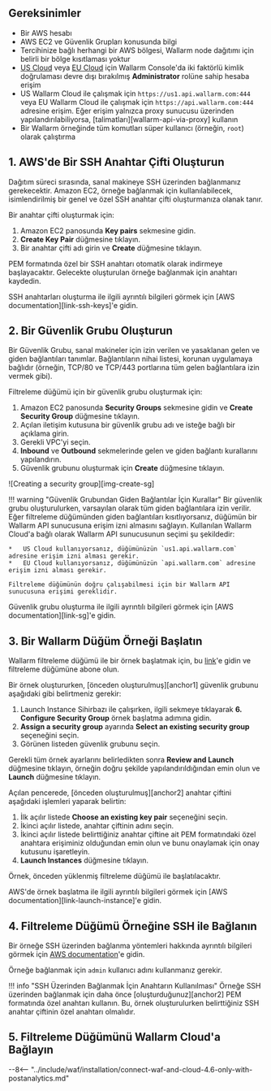 ## Gereksinimler

* Bir AWS hesabı
* AWS EC2 ve Güvenlik Grupları konusunda bilgi
* Tercihinize bağlı herhangi bir AWS bölgesi, Wallarm node dağıtımı için belirli bir bölge kısıtlaması yoktur
* [US Cloud](https://us1.my.wallarm.com/) veya [EU Cloud](https://my.wallarm.com/) için Wallarm Console'da iki faktörlü kimlik doğrulaması devre dışı bırakılmış **Administrator** rolüne sahip hesaba erişim
* US Wallarm Cloud ile çalışmak için `https://us1.api.wallarm.com:444` veya EU Wallarm Cloud ile çalışmak için `https://api.wallarm.com:444` adresine erişim. Eğer erişim yalnızca proxy sunucusu üzerinden yapılandırılabiliyorsa, [talimatları][wallarm-api-via-proxy] kullanın
* Bir Wallarm örneğinde tüm komutları süper kullanıcı (örneğin, `root`) olarak çalıştırma

## 1. AWS'de Bir SSH Anahtar Çifti Oluşturun

Dağıtım süreci sırasında, sanal makineye SSH üzerinden bağlanmanız gerekecektir. Amazon EC2, örneğe bağlanmak için kullanılabilecek, isimlendirilmiş bir genel ve özel SSH anahtar çifti oluşturmanıza olanak tanır.

Bir anahtar çifti oluşturmak için:

1. Amazon EC2 panosunda **Key pairs** sekmesine gidin.
2. **Create Key Pair** düğmesine tıklayın.
3. Bir anahtar çifti adı girin ve **Create** düğmesine tıklayın.

PEM formatında özel bir SSH anahtarı otomatik olarak indirmeye başlayacaktır. Gelecekte oluşturulan örneğe bağlanmak için anahtarı kaydedin.

SSH anahtarları oluşturma ile ilgili ayrıntılı bilgileri görmek için [AWS documentation][link-ssh-keys]'e gidin.

## 2. Bir Güvenlik Grubu Oluşturun

Bir Güvenlik Grubu, sanal makineler için izin verilen ve yasaklanan gelen ve giden bağlantıları tanımlar. Bağlantıların nihai listesi, korunan uygulamaya bağlıdır (örneğin, TCP/80 ve TCP/443 portlarına tüm gelen bağlantılara izin vermek gibi).

Filtreleme düğümü için bir güvenlik grubu oluşturmak için:

1. Amazon EC2 panosunda **Security Groups** sekmesine gidin ve **Create Security Group** düğmesine tıklayın.
2. Açılan iletişim kutusuna bir güvenlik grubu adı ve isteğe bağlı bir açıklama girin.
3. Gerekli VPC'yi seçin.
4. **Inbound** ve **Outbound** sekmelerinde gelen ve giden bağlantı kurallarını yapılandırın.
5. Güvenlik grubunu oluşturmak için **Create** düğmesine tıklayın.

![Creating a security group][img-create-sg]

!!! warning "Güvenlik Grubundan Giden Bağlantılar İçin Kurallar"
    Bir güvenlik grubu oluşturulurken, varsayılan olarak tüm giden bağlantılara izin verilir. Eğer filtreleme düğümünden giden bağlantıları kısıtlıyorsanız, düğümün bir Wallarm API sunucusuna erişim izni almasını sağlayın. Kullanılan Wallarm Cloud'a bağlı olarak Wallarm API sunucusunun seçimi şu şekildedir:

    *   US Cloud kullanıyorsanız, düğümünüzün `us1.api.wallarm.com` adresine erişim izni alması gerekir.
    *   EU Cloud kullanıyorsanız, düğümünüzün `api.wallarm.com` adresine erişim izni alması gerekir.
    
    Filtreleme düğümünün doğru çalışabilmesi için bir Wallarm API sunucusuna erişimi gereklidir.

Güvenlik grubu oluşturma ile ilgili ayrıntılı bilgileri görmek için [AWS documentation][link-sg]'e gidin.

## 3. Bir Wallarm Düğüm Örneği Başlatın

Wallarm filtreleme düğümü ile bir örnek başlatmak için, bu [link](https://aws.amazon.com/marketplace/pp/B073VRFXSD)'e gidin ve filtreleme düğümüne abone olun.

Bir örnek oluştururken, [önceden oluşturulmuş][anchor1] güvenlik grubunu aşağıdaki gibi belirtmeniz gerekir:

1. Launch Instance Sihirbazı ile çalışırken, ilgili sekmeye tıklayarak **6. Configure Security Group** örnek başlatma adımına gidin.
2. **Assign a security group** ayarında **Select an existing security group** seçeneğini seçin.
3. Görünen listeden güvenlik grubunu seçin.

Gerekli tüm örnek ayarlarını belirledikten sonra **Review and Launch** düğmesine tıklayın, örneğin doğru şekilde yapılandırıldığından emin olun ve **Launch** düğmesine tıklayın.

Açılan pencerede, [önceden oluşturulmuş][anchor2] anahtar çiftini aşağıdaki işlemleri yaparak belirtin:

1. İlk açılır listede **Choose an existing key pair** seçeneğini seçin.
2. İkinci açılır listede, anahtar çiftinin adını seçin.
3. İkinci açılır listede belirttiğiniz anahtar çiftine ait PEM formatındaki özel anahtara erişiminiz olduğundan emin olun ve bunu onaylamak için onay kutusunu işaretleyin.
4. **Launch Instances** düğmesine tıklayın.

Örnek, önceden yüklenmiş filtreleme düğümü ile başlatılacaktır.

AWS'de örnek başlatma ile ilgili ayrıntılı bilgileri görmek için [AWS documentation][link-launch-instance]'e gidin.

## 4. Filtreleme Düğümü Örneğine SSH ile Bağlanın

Bir örneğe SSH üzerinden bağlanma yöntemleri hakkında ayrıntılı bilgileri görmek için [AWS documentation](https://docs.aws.amazon.com/AWSEC2/latest/UserGuide/AccessingInstances.html)'e gidin.

Örneğe bağlanmak için `admin` kullanıcı adını kullanmanız gerekir.

!!! info "SSH Üzerinden Bağlanmak İçin Anahtarın Kullanılması"
    Örneğe SSH üzerinden bağlanmak için daha önce [oluşturduğunuz][anchor2] PEM formatında özel anahtarı kullanın. Bu, örnek oluşturulurken belirttiğiniz SSH anahtar çiftinin özel anahtarı olmalıdır.

## 5. Filtreleme Düğümünü Wallarm Cloud'a Bağlayın

--8<-- "../include/waf/installation/connect-waf-and-cloud-4.6-only-with-postanalytics.md"